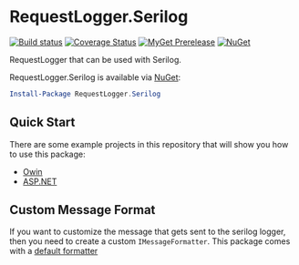 # RequestLogger.Serilog

[![Build status](https://ci.appveyor.com/api/projects/status/iu6dojwpm61rmh8j/branch/master?svg=true)](https://ci.appveyor.com/project/mrstebo/requestlogger-serilog-v1nn5/branch/master)
[![Coverage Status](https://coveralls.io/repos/github/ekmsystems/RequestLogger.Serilog/badge.svg?branch=master)](https://coveralls.io/github/ekmsystems/RequestLogger.Serilog?branch=master)
[![MyGet Prerelease](https://img.shields.io/myget/ekmsystems/v/RequestLogger.Serilog.svg?label=MyGet_Prerelease)](https://www.myget.org/feed/ekmsystems/package/nuget/RequestLogger.Serilog)
[![NuGet](https://img.shields.io/nuget/v/RequestLogger.Serilog.svg)](https://www.nuget.org/packages/RequestLogger.Serilog/)

RequestLogger that can be used with Serilog.

RequestLogger.Serilog is available via [NuGet](https://www.nuget.org/packages/RequestLogger.Serilog/):

```powershell
Install-Package RequestLogger.Serilog
```

## Quick Start

There are some example projects in this repository that will show you how to use this package:

- [Owin](src/Examples/OwinExample)
- [ASP.NET](src/Examples/AspNetExample)

## Custom Message Format

If you want to customize the message that gets sent to the serilog logger, then you need to create a custom `IMessageFormatter`. This package comes with a [default formatter](src/RequestLogger.Serilog/Formatters/DefaultMessageFormatter.cs)
